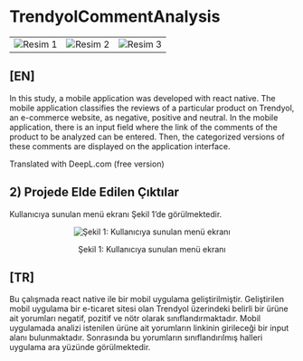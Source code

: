 # TrendyolCommentAnalysis
<table>
    <tr>
        <td>
            <img src="![Ekran görüntüsü 2023-12-27 145849](https://github.com/hediyeorhan/TextClassificationAndSearching/assets/59260491/2fb439a9-5045-4e53-bd52-38683f55eb8e)" alt="Resim 1">
        </td>
        <td>
            <img src="![result_neutral](https://github.com/hediyeorhan/TextClassificationAndSearching/assets/59260491/3e892317-3b04-46d9-93d8-f14f37d1eba8)" alt="Resim 2">
        </td>
        <td>
            <img src="![result_positive](https://github.com/hediyeorhan/TextClassificationAndSearching/assets/59260491/02a606ed-50fc-4da7-a05b-7e336c363413)" alt="Resim 3">
        </td>
    </tr>
</table>
<h2> [EN] </h2>

In this study, a mobile application was developed with react native. The mobile application classifies the reviews of a particular product on Trendyol, an e-commerce website, as negative, positive and neutral. In the mobile application, there is an input field where the link of the comments of the product to be analyzed can be entered. Then, the categorized versions of these comments are displayed on the application interface.

Translated with DeepL.com (free version)

<h2> 2) Projede Elde Edilen Çıktılar </h2>

Kullanıcıya sunulan menü ekranı Şekil 1’de görülmektedir.
<div align="center">
    <img src="https://github.com/hediyeorhan/TextClassificationAndSearching/assets/59260491/c0564213-7297-4c79-9987-7d456f2389ba" alt="Şekil 1: Kullanıcıya sunulan menü ekranı">
</div>
<div align="center">
    <p>Şekil 1: Kullanıcıya sunulan menü ekranı</p>
</div>


<h2> [TR] </h2>

Bu çalışmada react native ile bir mobil uygulama geliştirilmiştir. Geliştirilen mobil uygulama bir e-ticaret sitesi olan Trendyol üzerindeki belirli bir ürüne ait yorumları  negatif, pozitif ve nötr olarak sınıflandırmaktadır. Mobil uygulamada analizi istenilen ürüne ait yorumların linkinin girileceği bir input alanı bulunmaktadır. Sonrasında bu yorumların sınıflandırılmış halleri uygulama ara yüzünde görülmektedir.



 
